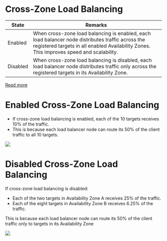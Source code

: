 # Cross-Zone Load Balancing

| State    | Remarks                                                                                                                                                                                      |
|----------|----------------------------------------------------------------------------------------------------------------------------------------------------------------------------------------------|
| Enabled  | When cross-zone load balancing is enabled, each load balancer node distributes traffic across the registered targets in all enabled Availability Zones. This improves speed and scalability. |
| Disabled | When cross-zone load balancing is disabled, each load balancer node distributes traffic only across the registered targets in its Availability Zone.                                         |

[Read more](https://docs.aws.amazon.com/elasticloadbalancing/latest/userguide/how-elastic-load-balancing-works.html)

# Enabled Cross-Zone Load Balancing
- If cross-zone load balancing is enabled, each of the 10 targets receives 10% of the traffic. 
- This is because each load balancer node can route its 50% of the client traffic to all 10 targets.

![](https://docs.aws.amazon.com/images/elasticloadbalancing/latest/userguide/images/cross_zone_load_balancing_enabled.png)

# Disabled Cross-Zone Load Balancing
If cross-zone load balancing is disabled:
- Each of the two targets in Availability Zone A receives 25% of the traffic.
- Each of the eight targets in Availability Zone B receives 6.25% of the traffic.

This is because each load balancer node can route its 50% of the client traffic only to targets in its Availability Zone

![](https://docs.aws.amazon.com/images/elasticloadbalancing/latest/userguide/images/cross_zone_load_balancing_disabled.png)